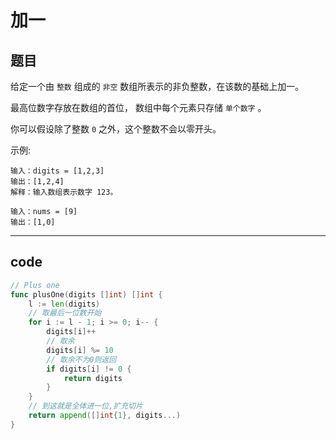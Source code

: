 # 加一

## 题目

给定一个由 `整数` 组成的 `非空` 数组所表示的非负整数，在该数的基础上加一。

最高位数字存放在数组的首位， 数组中每个元素只存储 `单个数字` 。

你可以假设除了整数 `0` 之外，这个整数不会以零开头。

示例:

```text
输入：digits = [1,2,3]
输出：[1,2,4]
解释：输入数组表示数字 123。

输入：nums = [9]
输出：[1,0]
```

---

## code

```go
// Plus one
func plusOne(digits []int) []int {
	l := len(digits)
	// 取最后一位数开始
	for i := l - 1; i >= 0; i-- {
		digits[i]++
		// 取余
		digits[i] %= 10
		// 取余不为0则返回
		if digits[i] != 0 {
			return digits
		}
	}
	// 到这就是全体进一位,扩充切片
	return append([]int{1}, digits...)
}
```
